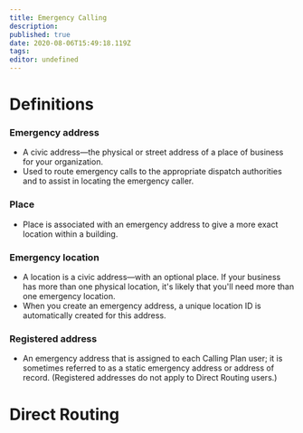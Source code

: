 ```yaml
---
title: Emergency Calling
description: 
published: true
date: 2020-08-06T15:49:18.119Z
tags: 
editor: undefined
---
```


# Definitions
### Emergency address
- A civic address—the physical or street address of a place of business for your organization.
- Used to route emergency calls to the appropriate dispatch authorities and to assist in locating the emergency caller.

### Place
- Place is associated with an emergency address to give a more exact location within a building.

### Emergency location
- A location is a civic address—with an optional place. If your business has more than one physical location, it's likely that you'll need more than one emergency location.
- When you create an emergency address, a unique location ID is automatically created for this address. 

### Registered address
- An emergency address that is assigned to each Calling Plan user; it is sometimes referred to as a static emergency address or address of record. (Registered addresses do not apply to Direct Routing users.)

# Direct Routing
